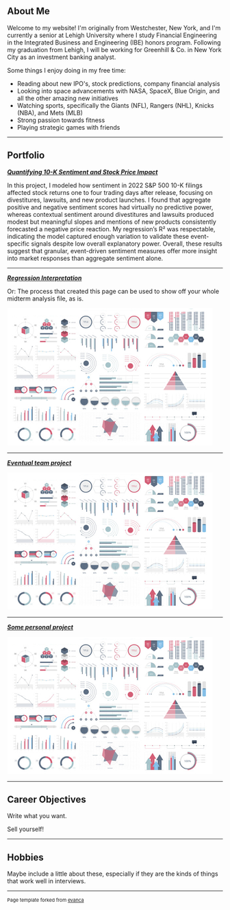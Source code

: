 ## About Me

Welcome to my website! I'm originally from Westchester, New York, and I'm currently a senior at Lehigh University where I study Financial Engineering in the Integrated Business and Engineering (IBE) honors program. Following my graduation from Lehigh, I will be working for Greenhill & Co. in New York City as an investment banking analyst. 

Some things I enjoy doing in my free time:
 - Reading about new IPO's, stock predictions, company financial analysis
 - Looking into space advancements with NASA, SpaceX, Blue Origin, and all the other amazing new initiatives
 - Watching sports, specifically the Giants (NFL), Rangers (NHL), Knicks (NBA), and Mets (MLB)
 - Strong passion towards fitness
 - Playing strategic games with friends


---

## Portfolio

_**[Quantifying 10-K Sentiment and Stock Price Impact](midterm_summary)**_

In this project, I modeled how sentiment in 2022 S&P 500 10-K filings affected stock returns one to four trading days after release, focusing on divestitures, lawsuits, and new product launches. I found that aggregate positive and negative sentiment scores had virtually no predictive power, whereas contextual sentiment around divestitures and lawsuits produced modest but meaningful slopes and mentions of new products consistently forecasted a negative price reaction. My regression’s R² was respectable, indicating the model captured enough variation to validate these event-specific signals despite low overall explanatory power. Overall, these results suggest that granular, event-driven sentiment measures offer more insight into market responses than aggregate sentiment alone.

---

_**[Regression Interpretation](SubFolder/RegressionInterpretation.ipynb)**_

Or: The process that created this page can be used to show off your whole midterm analysis file, as is.

<img src="images/dummy_thumbnail.jpg?raw=true"/>

---

_**[Eventual team project](https://donbowen.github.io/teamproject/)**_

<img src="images/dummy_thumbnail.jpg?raw=true"/>

---

_**[Some personal project](/pdf/sample_presentation.pdf)**_

<img src="images/dummy_thumbnail.jpg?raw=true"/>

---

## Career Objectives

Write what you want. 

Sell yourself!

---

## Hobbies

Maybe include a little about these, especially if they are the kinds of things that work well in interviews.

---
<p style="font-size:11px">Page template forked from <a href="https://github.com/evanca/quick-portfolio">evanca</a></p>
<!-- Remove above link if you don't want to attibute -->
